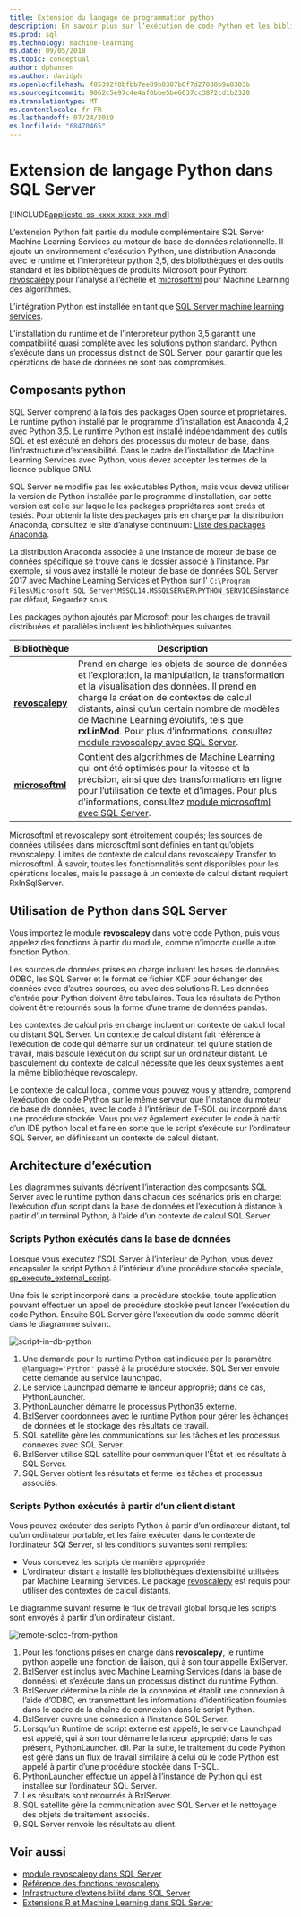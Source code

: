 ```yaml
---
title: Extension du langage de programmation python
description: En savoir plus sur l’exécution de code Python et les bibliothèques python intégrées dans SQL Server Machine Learning Services 2017.
ms.prod: sql
ms.technology: machine-learning
ms.date: 09/05/2018
ms.topic: conceptual
author: dphansen
ms.author: davidph
ms.openlocfilehash: f85392f8bfbb7ee89b8387b0f7d27038b9a8303b
ms.sourcegitcommit: 9062c5e97c4e4af0bbe5be6637cc3872cd1b2320
ms.translationtype: MT
ms.contentlocale: fr-FR
ms.lasthandoff: 07/24/2019
ms.locfileid: "68470465"
---
```

# <a name="python-language-extension-in-sql-server"></a>Extension de langage Python dans SQL Server
[!INCLUDE[appliesto-ss-xxxx-xxxx-xxx-md](../../includes/appliesto-ss-xxxx-xxxx-xxx-md.md)]

L’extension Python fait partie du module complémentaire SQL Server Machine Learning Services au moteur de base de données relationnelle. Il ajoute un environnement d’exécution Python, une distribution Anaconda avec le runtime et l’interpréteur python 3,5, des bibliothèques et des outils standard et les bibliothèques de produits Microsoft pour Python: [revoscalepy](../python/ref-py-revoscalepy.md) pour l’analyse à l’échelle et [microsoftml](../python/ref-py-microsoftml.md) pour Machine Learning des algorithmes. 

L’intégration Python est installée en tant que [SQL Server machine learning services](../what-is-sql-server-machine-learning.md).

L’installation du runtime et de l’interpréteur python 3,5 garantit une compatibilité quasi complète avec les solutions python standard. Python s’exécute dans un processus distinct de SQL Server, pour garantir que les opérations de base de données ne sont pas compromises.

## <a name="python-components"></a>Composants python

SQL Server comprend à la fois des packages Open source et propriétaires. Le runtime python installé par le programme d’installation est Anaconda 4,2 avec Python 3,5. Le runtime Python est installé indépendamment des outils SQL et est exécuté en dehors des processus du moteur de base, dans l’infrastructure d’extensibilité. Dans le cadre de l’installation de Machine Learning Services avec Python, vous devez accepter les termes de la licence publique GNU. 

SQL Server ne modifie pas les exécutables Python, mais vous devez utiliser la version de Python installée par le programme d’installation, car cette version est celle sur laquelle les packages propriétaires sont créés et testés. Pour obtenir la liste des packages pris en charge par la distribution Anaconda, consultez le site d’analyse continuum: [Liste des packages Anaconda](https://docs.continuum.io/anaconda/packages/pkg-docs).

La distribution Anaconda associée à une instance de moteur de base de données spécifique se trouve dans le dossier associé à l’instance. Par exemple, si vous avez installé le moteur de base de données SQL Server 2017 avec Machine Learning Services et Python sur l' `C:\Program Files\Microsoft SQL Server\MSSQL14.MSSQLSERVER\PYTHON_SERVICES`instance par défaut, Regardez sous.

Les packages python ajoutés par Microsoft pour les charges de travail distribuées et parallèles incluent les bibliothèques suivantes.

| Bibliothèque | Description |
|---------|-------------|
| [**revoscalepy**](https://docs.microsoft.com/machine-learning-server/python-reference/revoscalepy/revoscalepy-package) | Prend en charge les objets de source de données et l’exploration, la manipulation, la transformation et la visualisation des données. Il prend en charge la création de contextes de calcul distants, ainsi qu’un certain nombre de modèles de Machine Learning évolutifs, tels que **rxLinMod**. Pour plus d’informations, consultez [module revoscalepy avec SQL Server](../python/ref-py-revoscalepy.md).  |
| [**microsoftml**](https://docs.microsoft.com/machine-learning-server/python-reference/microsoftml/microsoftml-package) | Contient des algorithmes de Machine Learning qui ont été optimisés pour la vitesse et la précision, ainsi que des transformations en ligne pour l’utilisation de texte et d’images. Pour plus d’informations, consultez [module microsoftml avec SQL Server](../python/ref-py-microsoftml.md). |

Microsoftml et revoscalepy sont étroitement couplés; les sources de données utilisées dans microsoftml sont définies en tant qu’objets revoscalepy. Limites de contexte de calcul dans revoscalepy Transfer to microsoftml. À savoir, toutes les fonctionnalités sont disponibles pour les opérations locales, mais le passage à un contexte de calcul distant requiert RxInSqlServer.

## <a name="using-python-in-sql-server"></a>Utilisation de Python dans SQL Server

Vous importez le module **revoscalepy** dans votre code Python, puis vous appelez des fonctions à partir du module, comme n’importe quelle autre fonction Python.

Les sources de données prises en charge incluent les bases de données ODBC, les SQL Server et le format de fichier XDF pour échanger des données avec d’autres sources, ou avec des solutions R. Les données d’entrée pour Python doivent être tabulaires. Tous les résultats de Python doivent être retournés sous  la forme d’une trame de données pandas.

Les contextes de calcul pris en charge incluent un contexte de calcul local ou distant SQL Server. Un contexte de calcul distant fait référence à l’exécution de code qui démarre sur un ordinateur, tel qu’une station de travail, mais bascule l’exécution du script sur un ordinateur distant. Le basculement du contexte de calcul nécessite que les deux systèmes aient la même bibliothèque revoscalepy.

Le contexte de calcul local, comme vous pouvez vous y attendre, comprend l’exécution de code Python sur le même serveur que l’instance du moteur de base de données, avec le code à l’intérieur de T-SQL ou incorporé dans une procédure stockée. Vous pouvez également exécuter le code à partir d’un IDE python local et faire en sorte que le script s’exécute sur l’ordinateur SQL Server, en définissant un contexte de calcul distant.

## <a name="execution-architecture"></a>Architecture d’exécution

Les diagrammes suivants décrivent l’interaction des composants SQL Server avec le runtime python dans chacun des scénarios pris en charge: l’exécution d’un script dans la base de données et l’exécution à distance à partir d’un terminal Python, à l’aide d’un contexte de calcul SQL Server.

### <a name="python-scripts-executed-in-database"></a>Scripts Python exécutés dans la base de données

Lorsque vous exécutez l’SQL Server à l’intérieur de Python, vous devez encapsuler le script Python à l’intérieur d’une procédure stockée spéciale, [sp_execute_external_script](../../relational-databases/system-stored-procedures/sp-execute-external-script-transact-sql.md).

Une fois le script incorporé dans la procédure stockée, toute application pouvant effectuer un appel de procédure stockée peut lancer l’exécution du code Python.  Ensuite SQL Server gère l’exécution du code comme décrit dans le diagramme suivant.

![script-in-db-python](../../advanced-analytics/python/media/script-in-db-python2.png)

1. Une demande pour le runtime Python est indiquée par le paramètre `@language='Python'` passé à la procédure stockée. SQL Server envoie cette demande au service launchpad.
2. Le service Launchpad démarre le lanceur approprié; dans ce cas, PythonLauncher.
3. PythonLauncher démarre le processus Python35 externe.
4. BxlServer coordonnées avec le runtime Python pour gérer les échanges de données et le stockage des résultats de travail.
5. SQL satellite gère les communications sur les tâches et les processus connexes avec SQL Server.
6. BxlServer utilise SQL satellite pour communiquer l’État et les résultats à SQL Server.
7. SQL Server obtient les résultats et ferme les tâches et processus associés.

### <a name="python-scripts-executed-from-a-remote-client"></a>Scripts Python exécutés à partir d’un client distant

Vous pouvez exécuter des scripts Python à partir d’un ordinateur distant, tel qu’un ordinateur portable, et les faire exécuter dans le contexte de l’ordinateur SQl Server, si les conditions suivantes sont remplies:

+ Vous concevez les scripts de manière appropriée
+ L’ordinateur distant a installé les bibliothèques d’extensibilité utilisées par Machine Learning Services. Le package [revoscalepy](../python/ref-py-revoscalepy.md) est requis pour utiliser des contextes de calcul distants.

Le diagramme suivant résume le flux de travail global lorsque les scripts sont envoyés à partir d’un ordinateur distant.

![remote-sqlcc-from-python](../../advanced-analytics/python/media/remote-sqlcc-from-python3.png)

1. Pour les fonctions prises en charge dans **revoscalepy**, le runtime python appelle une fonction de liaison, qui à son tour appelle BxlServer.
2. BxlServer est inclus avec Machine Learning Services (dans la base de données) et s’exécute dans un processus distinct du runtime Python.
3. BxlServer détermine la cible de la connexion et établit une connexion à l’aide d’ODBC, en transmettant les informations d’identification fournies dans le cadre de la chaîne de connexion dans le script Python.
4. BxlServer ouvre une connexion à l’instance SQL Server.
5. Lorsqu’un Runtime de script externe est appelé, le service Launchpad est appelé, qui à son tour démarre le lanceur approprié: dans le cas présent, PythonLauncher. dll. Par la suite, le traitement du code Python est géré dans un flux de travail similaire à celui où le code Python est appelé à partir d’une procédure stockée dans T-SQL.
6. PythonLauncher effectue un appel à l’instance de Python qui est installée sur l’ordinateur SQL Server.
7. Les résultats sont retournés à BxlServer.
8. SQL satellite gère la communication avec SQL Server et le nettoyage des objets de traitement associés.
9. SQL Server renvoie les résultats au client.

## <a name="see-also"></a>Voir aussi

+ [module revoscalepy dans SQL Server](../python/ref-py-revoscalepy.md)
+ [Référence des fonctions revoscalepy](https://docs.microsoft.com/r-server/python-reference/revoscalepy/revoscalepy-package) 
+ [Infrastructure d’extensibilité dans SQL Server](extensibility-framework.md)
+ [Extensions R et Machine Learning dans SQL Server](extension-r.md)
